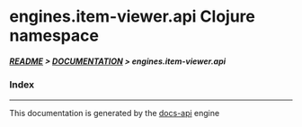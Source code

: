 
# engines.item-viewer.api Clojure namespace

##### [README](../../../../README.md) > [DOCUMENTATION](../../../COVER.md) > engines.item-viewer.api

### Index

---

This documentation is generated by the [docs-api](https://github.com/bithandshake/docs-api) engine

